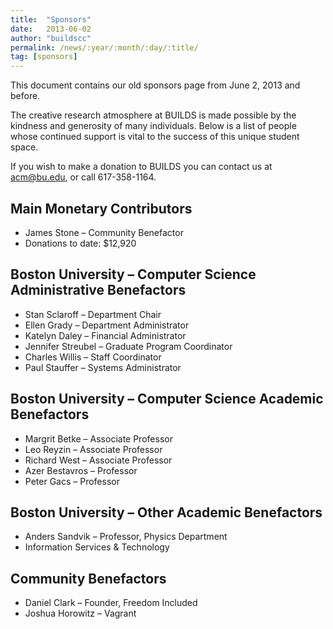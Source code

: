 ```yaml
---
title:  "Sponsors"
date:   2013-06-02
author: "buildscc"
permalink: /news/:year/:month/:day/:title/
tag: [sponsors]
---
```


This document contains our old sponsors page from June 2, 2013 and before.

The creative research atmosphere at BUILDS is made possible by the kindness and generosity of many individuals. Below is a list of people whose continued support is vital to the success of this unique student space.

If you wish to make a donation to BUILDS you can contact us at acm@bu.edu, or call 617-358-1164.

## Main Monetary Contributors
- James Stone – Community Benefactor
- Donations to date: $12,920

## Boston University – Computer Science Administrative Benefactors
- Stan Sclaroff –  Department Chair
- Ellen Grady – Department Administrator
- Katelyn Daley – Financial Administrator
- Jennifer Streubel – Graduate Program Coordinator
- Charles Willis – Staff Coordinator
- Paul Stauffer – Systems Administrator

## Boston University – Computer Science Academic Benefactors
- Margrit Betke – Associate Professor
- Leo Reyzin – Associate Professor
- Richard West – Associate Professor
- Azer Bestavros – Professor
- Peter Gacs – Professor

## Boston University – Other Academic Benefactors
- Anders Sandvik – Professor, Physics Department
- Information Services & Technology

## Community Benefactors
- Daniel Clark – Founder, Freedom Included
- Joshua Horowitz – Vagrant